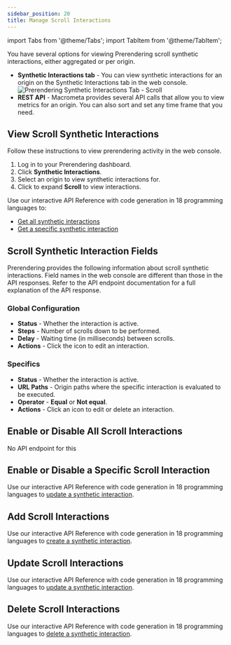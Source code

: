 ```yaml
---
sidebar_position: 20
title: Manage Scroll Interactions
---
```

import Tabs from '@theme/Tabs';
import TabItem from '@theme/TabItem';

You have several options for viewing Prerendering scroll synthetic interactions, either aggregated or per origin.

- **Synthetic Interactions tab** - You can view synthetic interactions for an origin on the Synthetic Interactions tab in the web console.
  ![Prerendering Synthetic Interactions Tab - Scroll](/img/prerendering/synthetic-interactions-scroll.png)
- **REST API** - Macrometa provides several API calls that allow you to view metrics for an origin. You can also sort and set any time frame that you need.

## View Scroll Synthetic Interactions

<Tabs groupId="operating-systems">
<TabItem value="console" label="Web Console">

Follow these instructions to view prerendering activity in the web console.

1. Log in to your Prerendering dashboard.
2. Click **Synthetic Interactions**.
3. Select an origin to view synthetic interactions for.
4. Click to expand **Scroll** to view interactions.

</TabItem>
<TabItem value="api" label="REST API">

Use our interactive API Reference with code generation in 18 programming languages to:

- [Get all synthetic interactions](https://www.macrometa.com/docs/apiPrerendering#/paths/api-prerender-v1-origins-origin--interactions/get)
- [Get a specific synthetic interaction](https://www.macrometa.com/docs/apiPrerendering#/paths/api-prerender-v1-origins-origin--interactions--type/get)

</TabItem>
</Tabs>

## Scroll Synthetic Interaction Fields

Prerendering provides the following information about scroll synthetic interactions. Field names in the web console are different than those in the API responses. Refer to the API endpoint documentation for a full explanation of the API response.

### Global Configuration

- **Status** - Whether the interaction is active.
- **Steps** - Number of scrolls down to be performed.
- **Delay** - Waiting time (in milliseconds) between scrolls.
- **Actions** - Click the icon to edit an interaction.

### Specifics

- **Status** - Whether the interaction is active.
- **URL Paths** - Origin paths where the specific interaction is evaluated to be executed.
- **Operator** - **Equal** or **Not equal**.
- **Actions** - Click an icon to edit or delete an interaction.

## Enable or Disable All Scroll Interactions

No API endpoint for this

## Enable or Disable a Specific Scroll Interaction

<Tabs groupId="operating-systems2">
<TabItem value="console" label="Web Console">

</TabItem>
<TabItem value="api" label="REST API">

Use our interactive API Reference with code generation in 18 programming languages to [update a synthetic interaction](https://www.macrometa.com/docs/apiPrerendering#/paths/api-prerender-v1-origins-origin--interactions--type/patch).

</TabItem>
</Tabs>

## Add Scroll Interactions

<Tabs groupId="operating-systems3">
<TabItem value="console" label="Web Console">

</TabItem>
<TabItem value="api" label="REST API">

Use our interactive API Reference with code generation in 18 programming languages to [create a synthetic interaction](https://www.macrometa.com/docs/apiPrerendering#/paths/api-prerender-v1-origins-origin--interactions--type/post).

</TabItem>
</Tabs>

## Update Scroll Interactions

<Tabs groupId="operating-systems4">
<TabItem value="console" label="Web Console">

</TabItem>
<TabItem value="api" label="REST API">

Use our interactive API Reference with code generation in 18 programming languages to [update a synthetic interaction](https://www.macrometa.com/docs/apiPrerendering#/paths/api-prerender-v1-origins-origin--interactions--type/patch).

</TabItem>
</Tabs>

## Delete Scroll Interactions

<Tabs groupId="operating-systems5">
<TabItem value="console" label="Web Console">

</TabItem>
<TabItem value="api" label="REST API">

Use our interactive API Reference with code generation in 18 programming languages to [delete a synthetic interaction](https://www.macrometa.com/docs/apiPrerendering#/paths/api-prerender-v1-origins-origin--interactions--type/delete).

</TabItem>
</Tabs>

